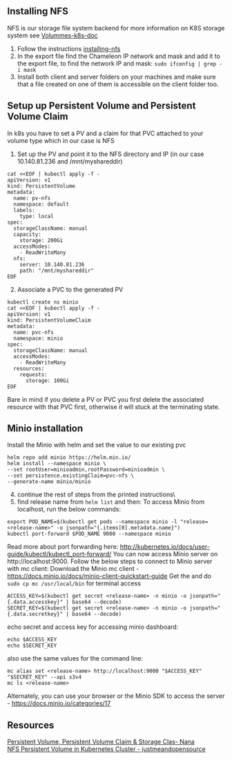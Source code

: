 ## Installing NFS
NFS is our storage file system backend for more information on K8S storage system see [Volummes-k8s-doc](https://kubernetes.io/docs/concepts/storage/volumes/)

1. Follow the instructions [installing-nfs](https://cloud.netapp.com/blog/azure-anf-blg-linux-nfs-server-how-to-set-up-server-and-client)
2. In the export file find the Chameleon IP network and mask and add it to the export file, to find the network IP and mask:
`
sudo ifconfig | grep -i mask
`
3. Install both client and server folders on your machines and make sure that a file created on one of them is accessible on the client folder too.


## Setup up Persistent Volume and Persistent Volume Claim
In k8s you have to set a PV and a claim for that PVC attached to your volume type which in our case is NFS
1. Set up the PV and point it to the NFS directory and IP (in our case 10.140.81.236 and /mnt/myshareddir)
```
cat <<EOF | kubectl apply -f -
apiVersion: v1
kind: PersistentVolume
metadata:
  name: pv-nfs
  namespace: default
  labels:
    type: local
spec:
  storageClassName: manual
  capacity:
    storage: 200Gi
  accessModes:
    - ReadWriteMany
  nfs:
    server: 10.140.81.236
    path: "/mnt/myshareddir"
EOF
```
2. Associate a PVC to the generated PV
```
kubectl create ns minio
cat <<EOF | kubectl apply -f -
apiVersion: v1
kind: PersistentVolumeClaim
metadata:
  name: pvc-nfs
  namespace: minio
spec:
  storageClassName: manual
  accessModes:
    - ReadWriteMany
  resources:
    requests:
      storage: 100Gi
EOF
```
Bare in mind if you delete a PV or PVC you first delete the associated resource with that PVC first, otherwise it will stuck at the terminating state.

## Minio installation
Install the Minio with helm and set the value to our existing pvc
```
helm repo add minio https://helm.min.io/
helm install --namespace minio \
--set rootUser=minioadmin,rootPassword=minioadmin \
--set persistence.existingClaim=pvc-nfs \
--generate-name minio/minio 
```

4. continue the rest of steps from the printed instructions\
5. find release name from `helm list` and then:
To access Minio from localhost, run the below commands:
```
export POD_NAME=$(kubectl get pods --namespace minio -l "release=<release-name>" -o jsonpath="{.items[0].metadata.name}")
kubectl port-forward $POD_NAME 9000 --namespace minio
```
Read more about port forwarding here: http://kubernetes.io/docs/user-guide/kubectl/kubectl_port-forward/
You can now access Minio server on http://localhost:9000. Follow the below steps to connect to Minio server with mc client:
Download the Minio mc client - https://docs.minio.io/docs/minio-client-quickstart-guide Get the and do `sudo cp mc /usr/local/bin` for terminal access
```
ACCESS_KEY=$(kubectl get secret <release-name> -n minio -o jsonpath="{.data.accesskey}" | base64 --decode)
SECRET_KEY=$(kubectl get secret <release-name> -n minio -o jsonpath="{.data.secretkey}" | base64 --decode)
```
echo secret and access key for accessing minio dashboard:
```
echo $ACCESS_KEY
echo $SECRET_KEY
```
also use the same values for the command line:
```
mc alias set <release-name> http://localhost:9000 "$ACCESS_KEY" "$SECRET_KEY" --api s3v4
mc ls <release-name>
```
Alternately, you can use your browser or the Minio SDK to access the server - https://docs.minio.io/categories/17

## Resources
[Persistent Volume, Persistent Volume Claim & Storage Clas- Nana](https://youtu.be/0swOh5C3OVM) \
[NFS Persistent Volume in Kubernetes Cluster - justmeandopensource](https://youtu.be/to14wmNmRCI)
